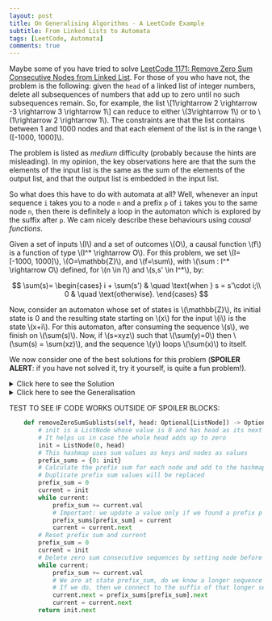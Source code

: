 ```yaml
---
layout: post
title: On Generalising Algorithms - A LeetCode Example
subtitle: From Linked Lists to Automata
tags: [LeetCode, Automata]
comments: true
---
```

Maybe some of you have tried to solve [LeetCode 1171: Remove Zero Sum Consecutive Nodes from Linked List](https://leetcode.com/problems/remove-zero-sum-consecutive-nodes-from-linked-list/). For those of you who have not, the problem is the following: given the `head` of a linked list of integer numbers, delete all subsequences of numbers that add up to zero until no such subsequences remain. So, for example, the list 
\\[1\rightarrow 2 \rightarrow -3 \rightarrow 3 \rightarrow 1\\] can reduce to either \\(3\rightarrow 1\\) or to \\(1\rightarrow 2 \rightarrow 1\\). The constraints are that the list contains between 1 and 1000 nodes and that each element of the list is in the range \\([-1000, 1000]\\).

The problem is listed as *medium* difficulty (probably because the hints are misleading). In my opinion, the key observations here are that the sum the elements of the input list is the same as the sum of the elements of the output list, and that the output list is embedded in the input list. 

So what does this have to do with automata at all? Well, whenever an input sequence `i` takes you to a node `n` and a prefix `p` of `i` takes you to the same node `n`, then there is definitely a loop in the automaton which is explored by  the suffix after `p`. We cam nicely describe these behaviours using *causal functions*. 

Given a set of inputs \\(I\\) and a set of outcomes \\(O\\), a causal function \\(f\\) is a function of type \\(I^* \rightarrow O\\). For this problem, we set \\(I=[-1000, 1000]\\), \\(O=\mathbb{Z}\\), and \\(f=\sum\\), with \\(\sum : I^* \rightarrow O\\) defined, for \\(n \in I\\) and \\(s,s' \in I^*\\), by: 

$$
\sum(s)=
\begin{cases}
i + \sum(s') & \quad \text{when } s = s'\cdot i;\\ 
0 & \quad \text{otherwise}.
\end{cases}
$$

Now, consider an automaton whose set of states is \\(\mathbb{Z}\\), its initial state is 0 and the resulting state starting on \\(x\\) for the input \\(i\\) is the state \\(x+i\\). For this automaton, after consuming the sequence \\(s\\), we finish on \\(\sum(s)\\). Now,  if \\(s=xyz\\) such that \\(\sum(y)=0\\) then \\(\sum(s) = \sum(xz)\\), and the sequence \\(y\\) loops \\(\sum(x)\\) to itself. 

We now consider one of the best solutions for this problem (**SPOILER ALERT**: if you have not solved it, try it yourself, is quite a fun problem!).
<details>
  <summary>Click here to see the Solution</summary>

```python
    def removeZeroSumSublists(self, head: Optional[ListNode]) -> Optional[ListNode]:
        # init is a ListNode whose value is 0 and has head as its next element. 
        # It helps us in case the whole head adds up to zero
        init = ListNode(0, head) 
        # This hashmap uses sum values as keys and nodes as values
        prefix_sums = {0: init}
        # Calculate the prefix sum for each node and add to the hashmap
        # Duplicate prefix sum values will be replaced
        prefix_sum = 0
        current = init
        while current:
            prefix_sum += current.val
            # Important: we update a value only if we found a prefix p and a prefix pq such that sum(q)=0
            prefix_sums[prefix_sum] = current
            current = current.next
        # Reset prefix sum and current
        prefix_sum = 0
        current = init
        # Delete zero sum consecutive sequences by setting node before sequence to node after
        while current:
            prefix_sum += current.val
            # We are at state prefix_sum, do we know a longer sequence that takes us here? 
            # If we do, then we connect to the suffix of that longer sequence
            current.next = prefix_sums[prefix_sum].next
            current = current.next
        return init.next
```

</details>


<details>
  <summary>Click here to see the Generalisation</summary>

```python
    def sequenceMinimisation(self, list: Optional[ListNode]) -> Optional[ListNode]:
        prefix_key = sum([])
        # This entry helps us in case the sequence is equivalent to the empty sequence
        init = ListNode(prefix_key, list) # This is a value
        prefix = []
        current = init
        prefixes = {prefix_key: current}
        while current:
            prefix.append(current.val)
            prefix_key = sum(prefix)  
            prefixes[prefix_key] = current
            current = current.next
        # Reset prefix_key sum and current
        prefix = []
        current = init
        # Delete zero sum consecutive sequences by setting node before sequence to node after
        while current:
            prefix.append(current.val)
            prefix_key = sum(prefix)  # it is possible that prefix_key is an acc so this could be +=
            current.next = prefixes[prefix_key].next
            current = current.next
        return init.next
```

</details>

TEST TO SEE IF CODE WORKS OUTSIDE OF SPOILER BLOCKS:
```python
    def removeZeroSumSublists(self, head: Optional[ListNode]) -> Optional[ListNode]:
        # init is a ListNode whose value is 0 and has head as its next element. 
        # It helps us in case the whole head adds up to zero
        init = ListNode(0, head) 
        # This hashmap uses sum values as keys and nodes as values
        prefix_sums = {0: init}
        # Calculate the prefix sum for each node and add to the hashmap
        # Duplicate prefix sum values will be replaced
        prefix_sum = 0
        current = init
        while current:
            prefix_sum += current.val
            # Important: we update a value only if we found a prefix p and a prefix pq such that sum(q)=0
            prefix_sums[prefix_sum] = current
            current = current.next
        # Reset prefix sum and current
        prefix_sum = 0
        current = init
        # Delete zero sum consecutive sequences by setting node before sequence to node after
        while current:
            prefix_sum += current.val
            # We are at state prefix_sum, do we know a longer sequence that takes us here? 
            # If we do, then we connect to the suffix of that longer sequence
            current.next = prefix_sums[prefix_sum].next
            current = current.next
        return init.next
```





